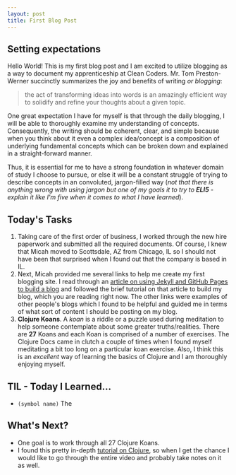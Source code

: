 ```yaml
---
layout: post
title: First Blog Post
---
```


## Setting expectations

Hello World! This is my first blog post and I am excited to utilize blogging as a way to document my apprenticeship at Clean Coders. Mr. Tom Preston-Werner succinctly summarizes the joy and benefits of writing *or blogging*: 
> the act of transforming ideas into words is an amazingly efficient way to solidify and refine your thoughts about a given topic. 

One great expectation I have for myself is that through the daily blogging, I will be able to thoroughly examine my understanding of concepts. Consequently, the writing should be coherent, clear, and simple because when you think about it even a complex idea/concept is a composition of underlying fundamental concepts which can be broken down and explained in a straight-forward manner.

Thus, it is essential for me to have a strong foundation in whatever domain of study I choose to pursue, or else it will be a constant struggle of trying to describe concepts in an convoluted, jargon-filled way (*not that there is anything wrong with using jargon but one of my goals it to try to **ELI5** - explain it like I'm five when it comes to what I have learned*).     

## Today's Tasks

1. Taking care of the first order of business, I worked through the new hire paperwork and submitted all the required documents. Of course, I knew that Micah moved to Scottsdale, AZ from Chicago, IL so I should not have been that surprised when I found out that the company is based in IL. 
2. Next, Micah provided me several links to help me create my first blogging site. I read through an [article on using Jekyll and GitHub Pages to build a blog](https://www.smashingmagazine.com/2014/08/build-blog-jekyll-github-pages/) and followed the brief tutorial on that article to build my blog, which you are reading right now. The other links were examples of other people's blogs which I found to be helpful and guided me in terms of what sort of content I should be posting on my blog. 
3. **Clojure Koans**. A *koan* is a riddle or a puzzle used during meditation to help someone contemplate about some greater truths/realities. There are **27** Koans and each Koan is comprised of a number of exercises. The Clojure Docs came in clutch a couple of times when I found myself meditating a bit too long on a particular koan exercise. Also, I think this is an *excellent* way of learning the basics of Clojure and I am thoroughly enjoying myself. 

## TIL - Today I Learned...
* `(symbol name)` The 

## What's Next? 
- One goal is to work through all 27 Clojure Koans. 
- I found this pretty in-depth [tutorial on Clojure](https://www.youtube.com/watch?v=zFPiPBIkAcQ&t=477s), so when I get the chance I would like to go through the entire video and probably take notes on it as well. 



